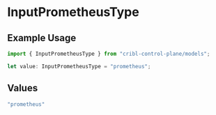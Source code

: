 # InputPrometheusType

## Example Usage

```typescript
import { InputPrometheusType } from "cribl-control-plane/models";

let value: InputPrometheusType = "prometheus";
```

## Values

```typescript
"prometheus"
```
